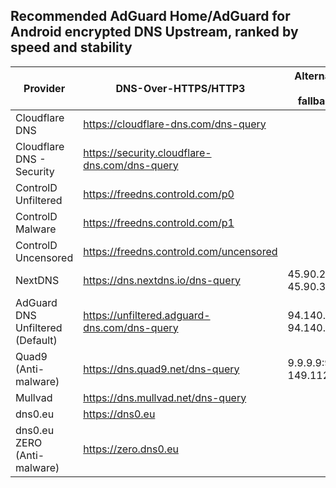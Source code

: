 ## Recommended AdGuard Home/AdGuard for Android encrypted DNS Upstream, ranked by speed and stability

| Provider | DNS-Over-HTTPS/HTTP3 | Alternative UDP Port (for fallback/bootstrap) |
| --- | --- | --- | 
| Cloudflare DNS | https://cloudflare-dns.com/dns-query |
| Cloudflare DNS - Security | https://security.cloudflare-dns.com/dns-query |
| ControlD Unfiltered | https://freedns.controld.com/p0 |
| ControlD Malware | https://freedns.controld.com/p1 |
| ControlD Uncensored | https://freedns.controld.com/uncensored |
| NextDNS | https://dns.nextdns.io/dns-query | 45.90.28.0:5353, 45.90.30.0:5353
| AdGuard DNS Unfiltered (Default) | https://unfiltered.adguard-dns.com/dns-query | 94.140.14.140:5353, 94.140.14.141:5353 |
| Quad9 (Anti-malware) | https://dns.quad9.net/dns-query | 9.9.9.9:9953, 149.112.112.112:9953
| Mullvad | https://dns.mullvad.net/dns-query |
| dns0.eu | https://dns0.eu |
| dns0.eu ZERO (Anti-malware) | https://zero.dns0.eu 
